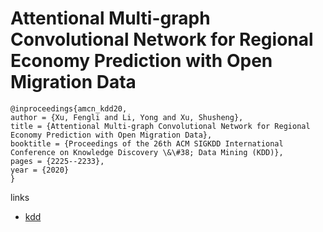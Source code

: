 # Attentional Multi-graph Convolutional Network for Regional Economy Prediction with Open Migration Data

```
@inproceedings{amcn_kdd20,
author = {Xu, Fengli and Li, Yong and Xu, Shusheng},
title = {Attentional Multi-graph Convolutional Network for Regional Economy Prediction with Open Migration Data},
booktitle = {Proceedings of the 26th ACM SIGKDD International Conference on Knowledge Discovery \&\#38; Data Mining (KDD)},
pages = {2225--2233},
year = {2020}
}
```

links
- [kdd](https://www.kdd.org/kdd2020/accepted-papers/view/attentional-multi-graph-convolutional-network-for-regional-economy-predicti)
